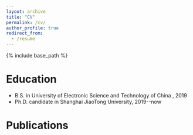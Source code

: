 ```yaml
---
layout: archive
title: "CV"
permalink: /cv/
author_profile: true
redirect_from:
  - /resume
---
```


{% include base_path %}

Education
======
* B.S. in University of Electronic Science and Technology of China , 2019
* Ph.D. candidate in Shanghai JiaoTong University, 2019--now

Publications
======
